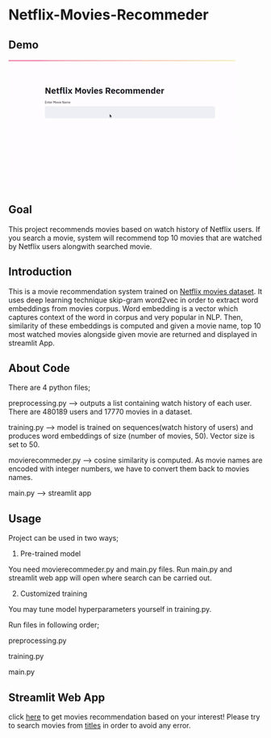 # Netflix-Movies-Recommeder
## Demo
![Demo](https://github.com/mazhar18941/Netflix-Movies-Recommeder/blob/7f0a546ea1033a8a0e8cc6406fcdfed027ca19f0/gif_demo.gif)
## Goal
This project recommends movies based on watch history of Netflix users. If you search a movie, system will recommend top 10 movies that are watched by Netflix users alongwith searched movie.

## Introduction
This is a movie recommendation system trained on [Netflix movies dataset](https://www.kaggle.com/netflix-inc/netflix-prize-data). It uses deep learning technique skip-gram word2vec in order to extract word embeddings from movies corpus. Word embedding is a vector which captures context of the word in corpus and very popular in NLP. Then, similarity of these embeddings is computed and given a movie name, top 10 most watched movies alongside given movie are returned and displayed in streamlit App.

## About Code
There are 4 python files;

preprocessing.py   --> outputs a list containing watch history of each user. There are 480189 users and 17770 movies in a                              dataset.

training.py        --> model is trained on sequences(watch history of users) and produces word embeddings of size (number of                          movies, 50). Vector size is set to 50.

movierecommeder.py --> cosine similarity is computed. As movie names are encoded with integer numbers, we have to convert them                        back to movies names.

main.py           --> streamlit app

## Usage
Project can be used in two ways;

1) Pre-trained model

You need movierecommeder.py and main.py files. Run main.py and streamlit web app will open where search can be carried out.

2) Customized training

You may tune model hyperparameters yourself in training.py.

Run files in following order;

preprocessing.py

training.py

main.py
## Streamlit Web App
click [here](https://share.streamlit.io/mazhar18941/netflix-movies-recommeder/main.py) to get movies recommendation based on your interest!
Please try to search movies from [titles](https://www.kaggle.com/netflix-inc/netflix-prize-data?select=movie_titles.csv) in order to avoid any error.
